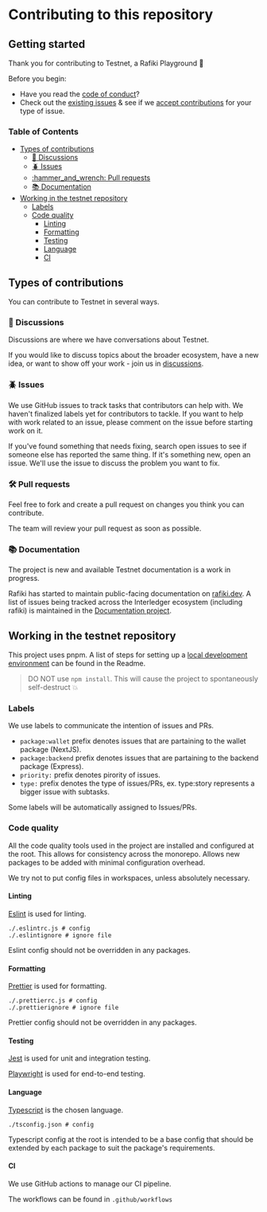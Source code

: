 # Contributing to this repository <!-- omit in toc -->

## Getting started <!-- omit in toc -->

Thank you for contributing to Testnet, a Rafiki Playground :tada:

Before you begin:
- Have you read the [code of conduct](CODE_OF_CONDUCT.md)?
- Check out the [existing issues](https://github.com/interledger/testnet/issues) & see if we [accept contributions](#types-of-contributions) for your type of issue.

### Table of Contents <!-- omit in toc -->

- [Types of contributions](#types-of-contributions)
  - [:mega: Discussions](#mega-discussions)
  - [:beetle: Issues](#beetle-issues)
  - [:hammer\_and\_wrench: Pull requests](#hammer_and_wrench-pull-requests)
  - [:books: Documentation](#books-documentation)
- [Working in the testnet repository](#working-in-the-testnet-repository)
  - [Labels](#labels)
  - [Code quality](#code-quality)
    - [Linting](#linting)
    - [Formatting](#formatting)
    - [Testing](#testing)
    - [Language](#language)
    - [CI](#ci)

## Types of contributions
You can contribute to Testnet in several ways. 

### :mega: Discussions
Discussions are where we have conversations about Testnet.

If you would like to discuss topics about the broader ecosystem, have a new idea, or want to show off your work - join us in [discussions](https://github.com/interledger/testnet/discussions).

### :beetle: Issues
We use GitHub issues to track tasks that contributors can help with. We haven't finalized labels yet for contributors to tackle. If you want to help with work related to an issue, please comment on the issue before starting work on it.

If you've found something that needs fixing, search open issues to see if someone else has reported the same thing. If it's something new, open an issue. We'll use the issue to discuss the problem you want to fix.

### :hammer_and_wrench: Pull requests
Feel free to fork and create a pull request on changes you think you can contribute.

The team will review your pull request as soon as possible.

### :books: Documentation
The project is new and available Testnet documentation is a work in progress.

Rafiki has started to maintain public-facing documentation on [rafiki.dev](https://github.com/interledger/rafiki.dev). 
A list of issues being tracked across the Interledger ecosystem (including rafiki) is maintained in the [Documentation project](https://github.com/orgs/interledger/projects/5/views/1).


## Working in the testnet repository

This project uses pnpm. A list of steps for setting up a [local development environment](https://github.com/interledger/testnet#local-development-environment) can be found in the Readme.

> DO NOT use `npm install`. This will cause the project to spontaneously self-destruct :boom:

### Labels

We use labels to communicate the intention of issues and PRs.

- `package:wallet` prefix denotes issues that are partaining to the wallet package (NextJS).
- `package:backend` prefix denotes issues that are partaining to the backend package (Express).
- `priority:` prefix denotes pirority of issues.
- `type:` prefix denotes the type of issues/PRs, ex. type:story represents a bigger issue with subtasks.

Some labels will be automatically assigned to Issues/PRs.

### Code quality

All the code quality tools used in the project are installed and configured at the root.
This allows for consistency across the monorepo. Allows new packages to be added with
minimal configuration overhead.

We try not to put config files in workspaces, unless absolutely necessary.

#### Linting

[Eslint](https://eslint.org/) is used for linting.

```shell
./.eslintrc.js # config
./.eslintignore # ignore file
```

Eslint config should not be overridden in any packages.

#### Formatting

[Prettier](https://prettier.io/) is used for formatting.

```shell
./.prettierrc.js # config
./.prettierignore # ignore file
```

Prettier config should not be overridden in any packages.

#### Testing

[Jest](https://jestjs.io/) is used for unit and integration testing.

[Playwright](https://playwright.dev/) is used for end-to-end testing.

#### Language

[Typescript](https://www.staging-typescript.org/) is the chosen language.

```shell
./tsconfig.json # config
```

Typescript config at the root is intended to be a base config that should be extended by
each package to suit the package's requirements.

#### CI

We use GitHub actions to manage our CI pipeline.

The workflows can be found in `.github/workflows`
